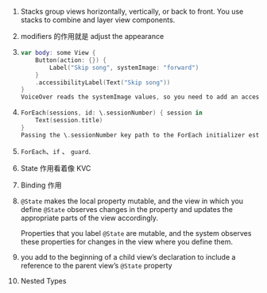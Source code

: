 1. Stacks group views horizontally, vertically, or back to front. You use stacks to combine and layer view components.

2. modifiers 的作用就是 adjust the appearance

3. ```swift
   var body: some View {
       Button(action: {}) {
           Label("Skip song", systemImage: "forward")
       }
       .accessibilityLabel(Text("Skip song"))
   }
   VoiceOver reads the systemImage values, so you need to add an accessibility label to describe the element. You don’t have to include “Button” because it’s a trait that VoiceOver already reads.
   ```

4. ```swift
   ForEach(sessions, id: \.sessionNumber) { session in
       Text(session.title)
   }
   Passing the \.sessionNumber key path to the ForEach initializer establishes identity.
   ```

5. `ForEach`、`if` 、 `guard`.

6. State 作用看着像 KVC

7. Binding 作用

8. `@State` makes the local property mutable, and the view in which you define `@State` observes changes in the property and updates the appropriate parts of the view accordingly.

   Properties that you label `@State` are mutable, and the system observes these properties for changes in the view where you define them.

9. you add to the beginning of a child view’s declaration to include a reference to the parent view’s `@State` property

6. Nested Types

